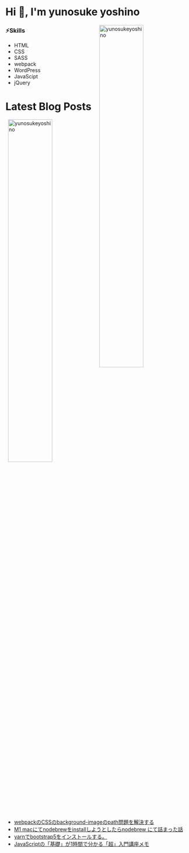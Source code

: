 <h1>Hi 👋, I'm yunosuke yoshino</h1>

<p><img align="right" width="49%" src="https://github-readme-stats.vercel.app/api?username=yunosukeyoshino&show_icons=true&locale=en" alt="yunosukeyoshino" /></p>

### ⚡Skills
- HTML
- CSS
- SASS
- webpack
- WordPress
- JavaScipt
- jQuery

# Latest Blog Posts

<p><img align="right" width="49%"  src="https://github-readme-stats.vercel.app/api/top-langs?username=yunosukeyoshino&show_icons=true&locale=en&layout=compact" alt="yunosukeyoshino" /></p>


<!-- BLOG-POST-LIST:START -->
- [webpackのCSSのbackground-imageのpath問題を解決する](https://qiita.com/pomufgd/items/dfc044b5ee8dff54a0bd)
- [M1 macにてnodebrewをinstallしようとしたらnodebrew にて詰まった話](https://qiita.com/pomufgd/items/a7266db07e3ca338fd74)
- [yarnでbootstrap5をインストールする。](https://qiita.com/pomufgd/items/ce680369b2c2e360b552)
- [JavaScriptの「基礎」が1時間で分かる「超」入門講座メモ](https://qiita.com/pomufgd/items/dd40ead12d159de4b9c9)
<!-- BLOG-POST-LIST:END -->
